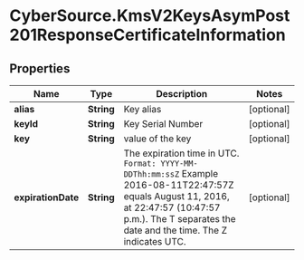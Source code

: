 # CyberSource.KmsV2KeysAsymPost201ResponseCertificateInformation

## Properties
Name | Type | Description | Notes
------------ | ------------- | ------------- | -------------
**alias** | **String** | Key alias | [optional] 
**keyId** | **String** | Key Serial Number  | [optional] 
**key** | **String** | value of the key  | [optional] 
**expirationDate** | **String** | The expiration time in UTC. `Format: YYYY-MM-DDThh:mm:ssZ`  Example 2016-08-11T22:47:57Z equals August 11, 2016, at 22:47:57 (10:47:57 p.m.). The T separates the date and the time. The Z indicates UTC.  | [optional] 



